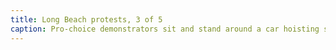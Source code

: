 ```yaml
---
title: Long Beach protests, 3 of 5
caption: Pro-choice demonstrators sit and stand around a car hoisting signs that say “Never Again,” “Pro Choice,” and “Keep Your Laws Off Our Bodies.” Courtesy of the Los Angeles Herald Examiner Photo Collection, Michael Haering.
---
```

